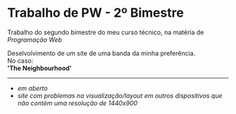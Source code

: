 # Trabalho de PW - 2º Bimestre
 Trabalho do segundo bimestre do meu curso técnico, na matéria de *Programação Web*
 
 Deselvolvimento de um site de uma banda da minha preferência. <br/>
 No caso: <br/>
    **'The Neighbourhood'**
 ***
 - *em aberto* <br/>
 - *site com problemas na visualização/layout em outros dispositivos que não contém uma resolução de 1440x900*
